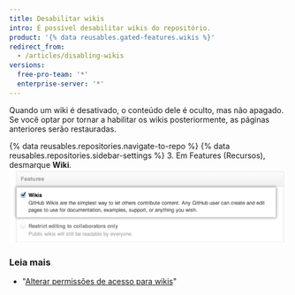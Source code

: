 ```yaml
---
title: Desabilitar wikis
intro: É possível desabilitar wikis do repositório.
product: '{% data reusables.gated-features.wikis %}'
redirect_from:
  - /articles/disabling-wikis
versions:
  free-pro-team: '*'
  enterprise-server: '*'
---
```


Quando um wiki é desativado, o conteúdo dele é oculto, mas não apagado. Se você optar por tornar a habilitar os wikis posteriormente, as páginas anteriores serão restauradas.

{% data reusables.repositories.navigate-to-repo %}
{% data reusables.repositories.sidebar-settings %}
3. Em Features (Recursos), desmarque **Wiki**. ![Caixa de seleção Wiki disable (Desabilitação de wikis)](/assets/images/help/wiki/wiki_enable_disable.png)

### Leia mais

- "[Alterar permissões de acesso para wikis](/articles/changing-access-permissions-for-wikis)"
